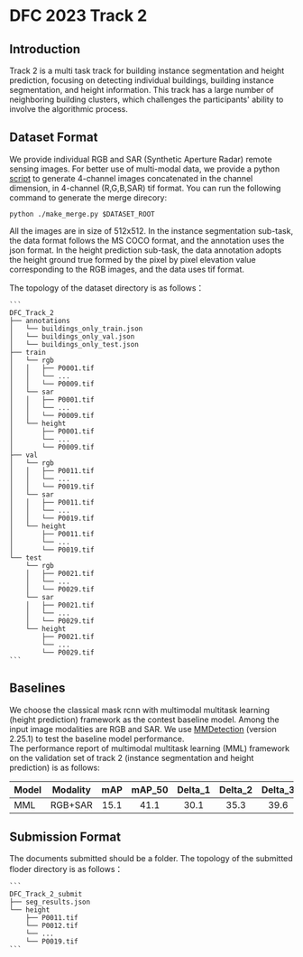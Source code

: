 # DFC 2023 Track 2 
## Introduction
Track 2 is a multi task track for building instance segmentation and height prediction, focusing on detecting individual buildings, building instance segmentation, and height information.
This track has a large number of neighboring building clusters, which challenges the participants' ability to involve the algorithmic process.
## Dataset Format
We provide individual RGB and SAR (Synthetic Aperture Radar) remote sensing images.
For better use of multi-modal data, we provide a python [script](make_merge.py) to generate 4-channel images concatenated in the channel dimension, in 4-channel (R,G,B,SAR) tif format.
You can run the following command to generate the merge direcory:
```
python ./make_merge.py $DATASET_ROOT
```
All the images are in size of 512x512.
In the instance segmentation sub-task, the data format follows the MS COCO format, and the annotation uses the json format. 
In the height prediction sub-task, the data annotation adopts the height ground true formed by the pixel by pixel elevation value corresponding to the RGB images, 
and the data uses tif format.

The topology of the dataset directory is as follows：

    ```
    DFC_Track_2
    ├── annotations
    │   └── buildings_only_train.json
    │   └── buildings_only_val.json
    │   └── buildings_only_test.json
    ├── train
    │   └── rgb
    │   │   ├── P0001.tif
    │   │   └── ...
    │   │   └── P0009.tif
    │   └── sar
    │   │   ├── P0001.tif
    │   │   └── ...
    │   │   └── P0009.tif
    │   └── height
    │       ├── P0001.tif
    │       └── ...
    │       └── P0009.tif
    ├── val
    │   └── rgb
    │   │   ├── P0011.tif
    │   │   └── ...
    │   │   └── P0019.tif
    │   └── sar
    │   │   ├── P0011.tif
    │   │   └── ...
    │   │   └── P0019.tif
    │   └── height
    │       ├── P0011.tif
    │       └── ...
    │       └── P0019.tif
    └── test
        └── rgb
        │   ├── P0021.tif
        │   └── ...
        │   └── P0029.tif
        └── sar
        │   ├── P0021.tif
        │   └── ...
        │   └── P0029.tif
        └── height
            ├── P0021.tif
            └── ...
            └── P0029.tif
    ```

## Baselines
We choose the classical mask rcnn with multimodal multitask learning (height prediction) framework as the contest baseline model. Among the input image modalities are RGB and SAR.
We use [MMDetection](https://github.com/open-mmlab/mmdetection) (version 2.25.1) to test the baseline model performance. \
The performance report of multimodal multitask learning (MML) framework on the validation set of track 2 (instance segmentation and height prediction) is as follows:

| Model      | Modality |  mAP  |  mAP_50  |  Delta_1  |  Delta_2  |  Delta_3  |
| ---------- | -------- | :---: | :------: |  :-----:  |  :-----:  |  :-----:  |
|    MML     | RGB+SAR  |  15.1 |   41.1   |   30.1    |   35.3    |    39.6   |

## Submission Format
The documents submitted should be a folder. 
The topology of the submitted floder directory is as follows：

    ```
    DFC_Track_2_submit
    ├── seg_results.json
    └── height
        ├── P0011.tif
        └── P0012.tif
        └── ...
        └── P0019.tif
    ```

